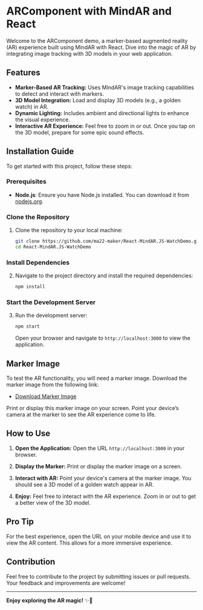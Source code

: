 # ARComponent with MindAR and React

Welcome to the ARComponent demo, a marker-based augmented reality (AR) experience built using MindAR with React. Dive into the magic of AR by integrating image tracking with 3D models in your web application.

## Features

- **Marker-Based AR Tracking:** Uses MindAR's image tracking capabilities to detect and interact with markers.
- **3D Model Integration:** Load and display 3D models (e.g., a golden watch) in AR.
- **Dynamic Lighting:** Includes ambient and directional lights to enhance the visual experience.
- **Interactive AR Experience:** Feel free to zoom in or out. Once you tap on the 3D model, prepare for some epic sound effects.

## Installation Guide

To get started with this project, follow these steps:

### Prerequisites

- **Node.js**: Ensure you have Node.js installed. You can download it from [nodejs.org](https://nodejs.org/).

### Clone the Repository

1. Clone the repository to your local machine:

    ```bash
    git clone https://github.com/ma22-maker/React-MindAR.JS-WatchDemo.git
    cd React-MindAR.JS-WatchDemo
    ```

### Install Dependencies

2. Navigate to the project directory and install the required dependencies:

    ```bash
    npm install
    ```

### Start the Development Server

3. Run the development server:

    ```bash
    npm start
    ```

    Open your browser and navigate to `http://localhost:3000` to view the application.

## Marker Image

To test the AR functionality, you will need a marker image. Download the marker image from the following link:

- [Download Marker Image](https://cdn.jsdelivr.net/gh/ma22-maker/ARWatchAssets@main/wp10826527-ben-10-cartoon-wallpapers.jpg)

Print or display this marker image on your screen. Point your device’s camera at the marker to see the AR experience come to life.

## How to Use

1. **Open the Application:** Open the URL `http://localhost:3000` in your browser.

2. **Display the Marker:** Print or display the marker image on a screen.

3. **Interact with AR:** Point your device's camera at the marker image. You should see a 3D model of a golden watch appear in AR.

4. **Enjoy:** Feel free to interact with the AR experience. Zoom in or out to get a better view of the 3D model.

## Pro Tip

For the best experience, open the URL on your mobile device and use it to view the AR content. This allows for a more immersive experience.

## Contribution

Feel free to contribute to the project by submitting issues or pull requests. Your feedback and improvements are welcome!

---

**Enjoy exploring the AR magic!** ✨📲
